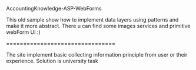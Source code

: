 AccountingKnowledge-ASP-WebForms

This old sample show how to implement data layers using patterns and make it more abstract.
There u can find some images services and primitive webForm UI :)

================================

The site implement basic collecting information principle from user or their experience. 
Solution is university task
